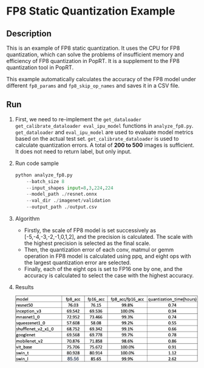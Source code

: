 # FP8 Static Quantization Example

## Description

This is an example of FP8 static quantization. It uses the CPU for FP8 quantization, which can solve the problems of insufficient memory and efficiency of FP8 quantization in PopRT. It is a supplement to the FP8 quantization tool in PopRT.

This example automatically calculates the accuracy of the FP8 model under different `fp8_params` and `fp8_skip_op_names` and saves it in a CSV file.

## Run

1. First, we need to re-implement the `get_dataloader get_calibrate_dataloader eval_ipu_model` functions in `analyze_fp8.py`.
   `get_dataloader` and `eval_ipu_model` are used to evaluate model metrics based on the actual test set.
   `get_calibrate_dataloader` is used to calculate quantization errors. A total of **200 to 500** images is sufficient. It does not need to return label, but only input.

1. Run code sample

   ```Python
   python analyze_fp8.py
       --batch_size 8
       --input_shapes input=8,3,224,224
       --model_path ./resnet.onnx
       --val_dir ./imagenet/validation
       --output_path ./output.csv
   ```

1. Algorithm

   - Firstly, the scale of FP8 model is set successively as \[-5,-4,-3,-2,-1,0,1,2\], and the precision is calculated. The scale with the highest precision is selected as the final scale.
   - Then, the quantization error of each conv, matmul or gemm operation in FP8 model is calculated using ppq, and eight ops with the largest quantization error are selected.
   - Finally, each of the eight ops is set to FP16 one by one, and the accuracy is calculated to select the case with the highest accuracy.

1. Results

   ![result](./result.jpg)
